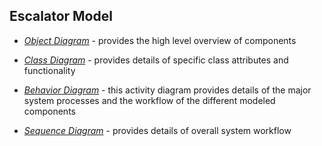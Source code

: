 ## Escalator Model


* [*Object Diagram*](/model/object_diagram.md) - provides the high level overview of components

* [*Class Diagram*](/model/class_diagram.md) - provides details of specific class attributes and functionality

* [*Behavior Diagram*](/model/behavior_diagram.md) - this activity diagram provides details of the major system processes and the workflow of the different modeled components

* [*Sequence Diagram*](/model/sequence_diagram.md) - provides details of overall system workflow
